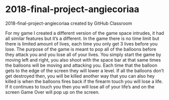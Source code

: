 # 2018-final-project-angiecoriaa
2018-final-project-angiecoriaa created by GitHub Classroom

For my game I created a different version of the game space intrudes, it had all similar features but it’s a different. In the 
game there is no time limit but there is limited amount of lives, each time you only get 3 lives before you lose. The purpose of 
the game is meant to pop all of the balloons before they attack you and you lose all of your lives. You simply start the game by 
moving left and right, you also shoot with the space bar at that same times the balloons will be moving and attacking you. Each 
time that the balloon gets to the edge of the screen they will lower a level. If all the balloons don’t get destroyed then, you
will be killed another way that you can also hey killed is when the balloons fires back if the firearm touch you will lose a life.
If it continues to touch you then  you will lose all of your life’s and on the screen Game Over will pop up on the screen. 


